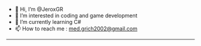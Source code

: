 - 👋 Hi, I’m @JeroxGR
- 👀 I’m interested in coding and game development
- 🌱 I’m currently learning C#
- 📫 How to reach me : med.grich2002@gmail.com

<!---
JeroxGR/JeroxGR is a ✨ special ✨ repository because its `README.md` (this file) appears on your GitHub profile.
You can click the Preview link to take a look at your changes.
--->
----------------
